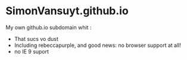 # SimonVansuyt.github.io

My own github.io subdomain whit :

* That sucs vo dust
* Including rebeccapurple, and good news: no browser support at all!
* no IE 9 suport
